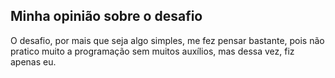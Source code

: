## Minha opinião sobre o desafio

O desafio, por mais que seja algo simples, me fez pensar bastante, pois não pratico muito a programação sem muitos auxílios, mas dessa vez, fiz apenas eu.